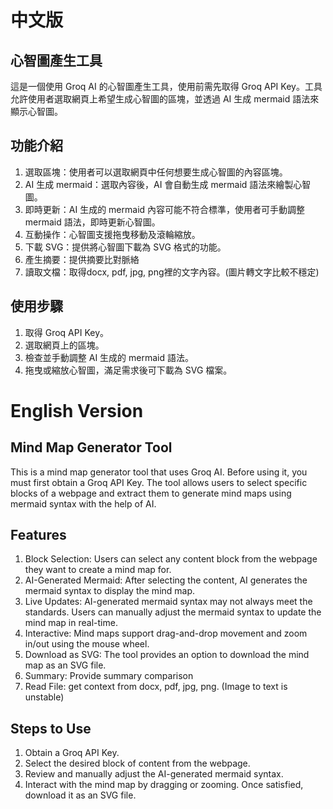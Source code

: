 # 中文版
## 心智圖產生工具
這是一個使用 Groq AI 的心智圖產生工具，使用前需先取得 Groq API Key。工具允許使用者選取網頁上希望生成心智圖的區塊，並透過 AI 生成 mermaid 語法來顯示心智圖。

## 功能介紹
1. 選取區塊：使用者可以選取網頁中任何想要生成心智圖的內容區塊。
2. AI 生成 mermaid：選取內容後，AI 會自動生成 mermaid 語法來繪製心智圖。
3. 即時更新：AI 生成的 mermaid 內容可能不符合標準，使用者可手動調整 mermaid 語法，即時更新心智圖。
4. 互動操作：心智圖支援拖曳移動及滾輪縮放。
5. 下載 SVG：提供將心智圖下載為 SVG 格式的功能。
6. 產生摘要：提供摘要比對脈絡
7. 讀取文檔：取得docx, pdf, jpg, png裡的文字內容。(圖片轉文字比較不穩定)

## 使用步驟
1. 取得 Groq API Key。
2. 選取網頁上的區塊。
3. 檢查並手動調整 AI 生成的 mermaid 語法。
4. 拖曳或縮放心智圖，滿足需求後可下載為 SVG 檔案。



# English Version
## Mind Map Generator Tool
This is a mind map generator tool that uses Groq AI. Before using it, you must first obtain a Groq API Key. The tool allows users to select specific blocks of a webpage and extract them to generate mind maps using mermaid syntax with the help of AI.

## Features
1. Block Selection: Users can select any content block from the webpage they want to create a mind map for.
2. AI-Generated Mermaid: After selecting the content, AI generates the mermaid syntax to display the mind map.
3. Live Updates: AI-generated mermaid syntax may not always meet the standards. Users can manually adjust the mermaid syntax to update the mind map in real-time.
4. Interactive: Mind maps support drag-and-drop movement and zoom in/out using the mouse wheel.
5. Download as SVG: The tool provides an option to download the mind map as an SVG file.
6. Summary: Provide summary comparison
7. Read File: get context from docx, pdf, jpg, png. (Image to text is unstable) 

## Steps to Use
1. Obtain a Groq API Key.
2. Select the desired block of content from the webpage.
3. Review and manually adjust the AI-generated mermaid syntax.
4. Interact with the mind map by dragging or zooming. Once satisfied, download it as an SVG file.
